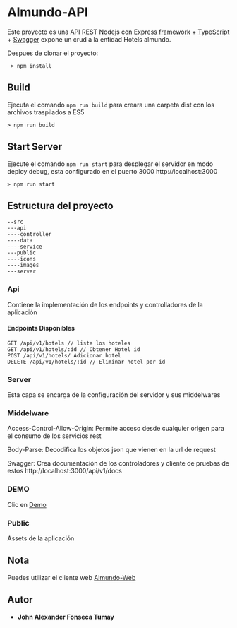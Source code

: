 # Almundo-API
Este proyecto es una API REST Nodejs con [Express framework](http://expressjs.com/es/) + [TypeScript](https://www.typescriptlang.org/) +
[Swagger](https://swagger.io/) expone un crud a la entidad Hotels almundo.

Despues de clonar el proyecto:

```
 > npm install
```

## Build

Ejecuta el comando `npm run build` para creara una carpeta dist con los archivos traspilados a ES5

```
> npm run build
```

## Start Server

Ejecute el comando `npm run start` para desplegar el servidor en modo deploy debug, 
esta configurado en el puerto 3000 http://localhost:3000

```
> npm run start
```

## Estructura del proyecto
 ```
--src
---api
----controller
----data
----service
---public
----icons
----images
---server
```

### Api
Contiene la implementación de los endpoints y controlladores de la aplicación

#### Endpoints Disponibles
```
GET /api/v1/hotels // lista los hoteles 
GET /api/v1/hotels/:id // Obtener Hotel id
POST /api/v1/hotels/ Adicionar hotel
DELETE /api/v1/hotels/:id // Eliminar hotel por id
```

  

### Server
Esta capa se encarga de la configuración del servidor y sus middelwares

### Middelware

Access-Control-Allow-Origin: Permite acceso desde cualquier origen para el consumo de los servicios rest

Body-Parse: Decodifica los objetos json que vienen en la url de request

Swagger: Crea documentación de los controladores y cliente de pruebas de estos http://localhost:3000/api/v1/docs

### DEMO
Clic en [Demo](https://app-almundo-api.herokuapp.com/api/v1/docs/)

### Public
Assets de la aplicación

## Nota
Puedes utilizar el cliente web [Almundo-Web](https://github.com/JohnFT/almundo-web)

## Autor

* **John Alexander Fonseca Tumay**
